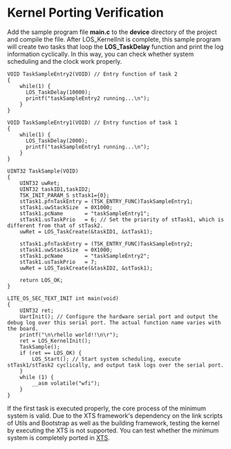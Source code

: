 # Kernel Porting Verification<a name="EN-US_TOPIC_0000001062953117"></a>

Add the sample program file  **main.c**  to the  **device**  directory of the project and compile the file. After LOS\_KernelInit is complete, this sample program will create two tasks that loop the  **LOS\_TaskDelay**  function and print the log information cyclically. In this way, you can check whether system scheduling and the clock work properly.

```
VOID TaskSampleEntry2(VOID) // Entry function of task 2
{
    while(1) {
      LOS_TaskDelay(10000);
      printf("taskSampleEntry2 running...\n");
    }
}

VOID TaskSampleEntry1(VOID) // Entry function of task 1
{
    while(1) {
      LOS_TaskDelay(2000);
      printf("taskSampleEntry1 running...\n");
    }
}

UINT32 TaskSample(VOID)
{
    UINT32 uwRet;
    UINT32 taskID1,taskID2;
    TSK_INIT_PARAM_S stTask1={0};
    stTask1.pfnTaskEntry = (TSK_ENTRY_FUNC)TaskSampleEntry1;
    stTask1.uwStackSize  = 0X1000;
    stTask1.pcName       = "taskSampleEntry1";
    stTask1.usTaskPrio   = 6; // Set the priority of stTask1, which is different from that of stTask2.
    uwRet = LOS_TaskCreate(&taskID1, &stTask1);

    stTask1.pfnTaskEntry = (TSK_ENTRY_FUNC)TaskSampleEntry2;
    stTask1.uwStackSize  = 0X1000;
    stTask1.pcName       = "taskSampleEntry2";
    stTask1.usTaskPrio   = 7;
    uwRet = LOS_TaskCreate(&taskID2, &stTask1);

    return LOS_OK;
}

LITE_OS_SEC_TEXT_INIT int main(void)
{
    UINT32 ret;
    UartInit(); // Configure the hardware serial port and output the debug log over this serial port. The actual function name varies with the board.
    printf("\n\rhello world!!\n\r");
    ret = LOS_KernelInit(); 
    TaskSample();
    if (ret == LOS_OK) {
        LOS_Start(); // Start system scheduling, execute stTask1/stTask2 cyclically, and output task logs over the serial port.
    }
    while (1) {
        __asm volatile("wfi");
    }
}
```

If the first task is executed properly, the core process of the minimum system is valid. Due to the XTS framework's dependency on the link scripts of Utils and Bootstrap as well as the building framework, testing the kernel by executing the XTS is not supported. You can test whether the minimum system is completely ported in  [XTS](porting-chip-board-xts.md).

